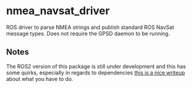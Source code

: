 # nmea_navsat_driver

ROS driver to parse NMEA strings and publish standard ROS NavSat message types. Does not require the GPSD daemon to be running.

## Notes

The ROS2 version of this package is still under development and this has some quirks, especially in regards to dependencies [this is a nice writeup](https://github.com/ros-drivers/nmea_navsat_driver/issues/160) about what you have to do.

